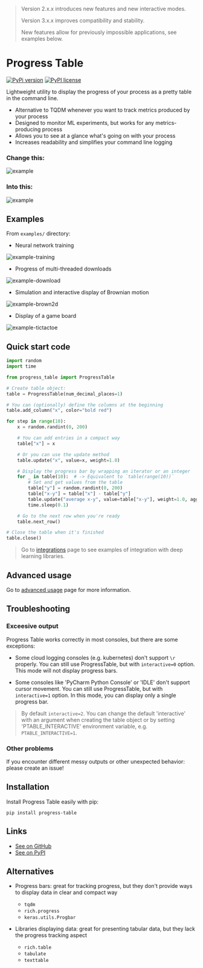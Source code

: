 > Version 2.x.x introduces new features and new interactive modes.
>
> Version 3.x.x improves compatibility and stability.
>
> New features allow for previously impossible applications, see examples below.

# Progress Table

[![PyPi version](https://img.shields.io/badge/dynamic/json?label=latest&query=info.version&url=https%3A%2F%2Fpypi.org%2Fpypi%2Fprogress-table%2Fjson)](https://pypi.org/project/progress-table)
[![PyPI license](https://img.shields.io/badge/dynamic/json?label=license&query=info.license&url=https%3A%2F%2Fpypi.org%2Fpypi%2Fprogress-table%2Fjson)](https://pypi.org/project/progress-table)

Lightweight utility to display the progress of your process as a pretty table in the command line.

* Alternative to TQDM whenever you want to track metrics produced by your process
* Designed to monitor ML experiments, but works for any metrics-producing process
* Allows you to see at a glance what's going on with your process
* Increases readability and simplifies your command line logging

### Change this:

![example](https://raw.githubusercontent.com/sjmikler/progress-table/main/images/progress-before3.gif)

### Into this:

![example](https://raw.githubusercontent.com/sjmikler/progress-table/main/images/progress-after4.gif)

## Examples

From `examples/` directory:

* Neural network training

![example-training](https://raw.githubusercontent.com/sjmikler/progress-table/main/images/examples-training.gif)

* Progress of multi-threaded downloads

![example-download](https://raw.githubusercontent.com/sjmikler/progress-table/main/images/examples-download.gif)

* Simulation and interactive display of Brownian motion

![example-brown2d](https://raw.githubusercontent.com/sjmikler/progress-table/main/images/examples-brown2d.gif)

* Display of a game board

![example-tictactoe](https://raw.githubusercontent.com/sjmikler/progress-table/main/images/examples-tictactoe.gif)

## Quick start code

```python
import random
import time

from progress_table import ProgressTable

# Create table object:
table = ProgressTable(num_decimal_places=1)

# You can (optionally) define the columns at the beginning
table.add_column("x", color="bold red")

for step in range(10):
    x = random.randint(0, 200)

    # You can add entries in a compact way
    table["x"] = x

    # Or you can use the update method
    table.update("x", value=x, weight=1.0)

    # Display the progress bar by wrapping an iterator or an integer
    for _ in table(10):  # -> Equivalent to `table(range(10))`
        # Set and get values from the table
        table["y"] = random.randint(0, 200)
        table["x-y"] = table["x"] - table["y"]
        table.update("average x-y", value=table["x-y"], weight=1.0, aggregate="mean")
        time.sleep(0.1)

    # Go to the next row when you're ready
    table.next_row()

# Close the table when it's finished
table.close()

```

> Go to [integrations](https://github.com/sjmikler/progress-table/blob/main/docs//integrations.md)
> page to see examples of integration with deep learning libraries.

## Advanced usage

Go to [advanced usage](https://github.com/sjmikler/progress-table/blob/main/docs//advanced-usage.md) page for more information.

## Troubleshooting

### Exceesive output

Progress Table works correctly in most consoles, but there are some exceptions:

* Some cloud logging consoles (e.g. kubernetes) don't support `\r` properly. You can still use ProgressTable, but with `interactive=0` option. This mode will not display progress bars.

* Some consoles like 'PyCharm Python Console' or 'IDLE' don't support cursor movement. You can still use ProgressTable, but with `interactive=1` option. In this mode, you can display only a single progress bar.

> By default `interactive=2`. You can change the default 'interactive' with an argument when creating the table object or by setting 'PTABLE_INTERACTIVE' environment variable, e.g. `PTABLE_INTERACTIVE=1`.

### Other problems

If you encounter different messy outputs or other unexpected behavior: please create an issue!

## Installation

Install Progress Table easily with pip:

```
pip install progress-table
```

## Links

* [See on GitHub](https://github.com/gahaalt/progress-table)
* [See on PyPI](https://pypi.org/project/progress-table)

## Alternatives

* Progress bars: great for tracking progress, but they don't provide ways to display data in clear and compact way
    * `tqdm`
    * `rich.progress`
    * `keras.utils.Progbar`

* Libraries displaying data: great for presenting tabular data, but they lack the progress tracking aspect
    * `rich.table`
    * `tabulate`
    * `texttable`
